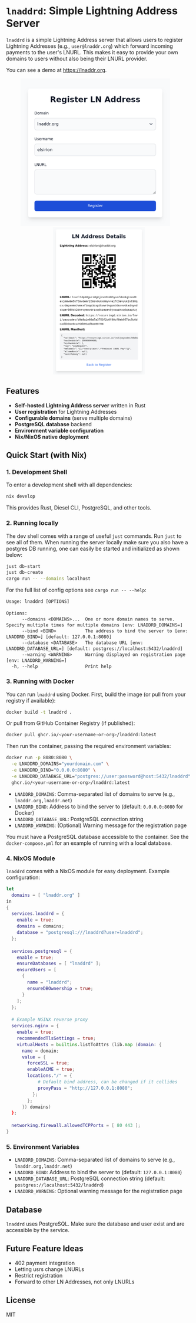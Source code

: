 # `lnaddrd`: Simple Lightning Address Server

`lnaddrd` is a simple Lightning Address server that allows users to register Lightning Addresses (e.g., `user@lnaddr.org`) which forward incoming payments to the user's LNURL. This makes it easy to provide your own domains to users without also being their LNURL provider.

You can see a demo at https://lnaddr.org.

<div align="center">
  <img src="screenshots/register.png" alt="Registration Form" height="400" style="margin-right: 20px">
  <img src="screenshots/details.png" alt="Address Details" height="400">
</div>

## Features

- **Self-hosted Lightning Address server** written in Rust
- **User registration** for Lightning Addresses
- **Configurable domains** (serve multiple domains)
- **PostgreSQL database** backend
- **Environment variable configuration**
- **Nix/NixOS native deployment**

## Quick Start (with Nix)

### 1. Development Shell

To enter a development shell with all dependencies:

```sh
nix develop
```

This provides Rust, Diesel CLI, PostgreSQL, and other tools.

### 2. Running locally

The dev shell comes with a range of useful `just` commands. Run `just` to see all of them.
When running the server locally make sure you also have a postgres DB running, one can easily be started and initialized as shown below:

```sh
just db-start
just db-create
cargo run -- --domains localhost
```

For the full list of config options see `cargo run -- --help`:

```text
Usage: lnaddrd [OPTIONS]

Options:
      --domains <DOMAINS>...  One or more domain names to serve. Specify multiple times for multiple domains [env: LNADDRD_DOMAINS=]
      --bind <BIND>           The address to bind the server to [env: LNADDRD_BIND=] [default: 127.0.0.1:8080]
      --database <DATABASE>   The database URL [env: LNADDRD_DATABASE_URL=] [default: postgres://localhost:5432/lnaddrd]
      --warning <WARNING>     Warning displayed on registration page [env: LNADDRD_WARNING=]
  -h, --help                  Print help
```

### 3. Running with Docker

You can run `lnaddrd` using Docker. First, build the image (or pull from your registry if available):

```sh
docker build -t lnaddrd .
```

Or pull from GitHub Container Registry (if published):

```sh
docker pull ghcr.io/<your-username-or-org>/lnaddrd:latest
```

Then run the container, passing the required environment variables:

```sh
docker run -p 8080:8080 \
  -e LNADDRD_DOMAINS="yourdomain.com" \
  -e LNADDRD_BIND="0.0.0.0:8080" \
  -e LNADDRD_DATABASE_URL="postgres://user:password@host:5432/lnaddrd" \
  ghcr.io/<your-username-or-org>/lnaddrd:latest
```

- `LNADDRD_DOMAINS`: Comma-separated list of domains to serve (e.g., `lnaddr.org,lnaddr.net`)
- `LNADDRD_BIND`: Address to bind the server to (default: `0.0.0.0:8080` for Docker)
- `LNADDRD_DATABASE_URL`: PostgreSQL connection string
- `LNADDRD_WARNING`: (Optional) Warning message for the registration page

You must have a PostgreSQL database accessible to the container. See the `docker-compose.yml` for an example of running with a local database.

### 4. NixOS Module

`lnaddrd` comes with a NixOS module for easy deployment. Example configuration:

```nix
let
  domains = [ "lnaddr.org" ]
in
{
  services.lnaddrd = {
    enable = true;
    domains = domains;
    database = "postgresql:///lnaddrd?user=lnaddrd";
  };

  services.postgresql = {
    enable = true;
    ensureDatabases = [ "lnaddrd" ];
    ensureUsers = [
      {
        name = "lnaddrd";
        ensureDBOwnership = true;
      }
    ];
  };

  # Example NGINX reverse proxy
  services.nginx = {
    enable = true;
    recommendedTlsSettings = true;
    virtualHosts = builtins.listToAttrs (lib.map (domain: {
      name = domain;
      value = {
        forceSSL = true;
        enableACME = true;
        locations."/" = {
            # Default bind address, can be changed if it collides
            proxyPass = "http://127.0.0.1:8080";
          };
        };
      }) domains)
  };

  networking.firewall.allowedTCPPorts = [ 80 443 ];
}
```

### 5. Environment Variables

- `LNADDRD_DOMAINS`: Comma-separated list of domains to serve (e.g., `lnaddr.org,lnaddr.net`)
- `LNADDRD_BIND`: Address to bind the server to (default: `127.0.0.1:8080`)
- `LNADDRD_DATABASE_URL`: PostgreSQL connection string (default: `postgres://localhost:5432/lnaddrd`)
- `LNADDRD_WARNING`: Optional warning message for the registration page

## Database

`lnaddrd` uses PostgreSQL. Make sure the database and user exist and are accessible by the service.

## Future Feature Ideas

- 402 payment integration
- Letting usrs change LNURLs
- Restrict registration
- Forward to other LN Addresses, not only LNURLs

## License

MIT